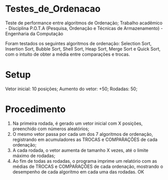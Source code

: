 # Testes_de_Ordenacao
Teste de performance entre algoritmos de Ordenação;
Trabalho acadêmico - Disciplina P.O.T.A (Pesquisa, Ordenação e Técnicas de Armazenamento) - Engenharia da Computação

Foram testados os seguintes algoritmos de ordenação: Selection Sort, Insertion Sort, Bubble Sort, Shell Sort, Heap Sort, Merge Sort e Quick Sort, com o intuito de obter a média entre comparações e trocas.

# Setup
Vetor inicial: 10 posições;
Aumento do vetor: +50;
Rodadas: 50;

# Procedimento
1. Na primeira rodada, é gerado um vetor inicial com X posições, preenchido com números aleatórios;
2. O mesmo vetor passa por cada um dos 7 algoritmos de ordenação, registrando em acumuladores as TROCAS e COMPARAÇÕES de cada ordenação;
3. A cada rodada, o vetor aumenta de tamanho X vezes, até o limite máximo de rodadas;
4. Ao fim de todas as rodadas, o programa imprime um relatório com as médias de TROCAS e COMPARAÇÕES de cada ordenação, mostrando o desempenho de cada algoritmo em cada uma das rodadas. OK

